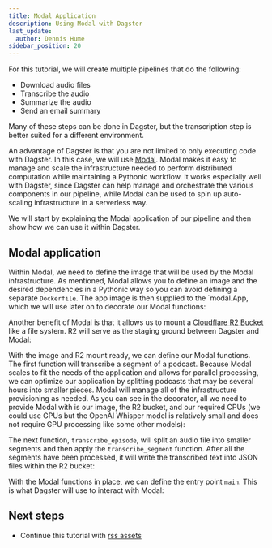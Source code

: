 ```yaml
---
title: Modal Application
description: Using Modal with Dagster
last_update:
  author: Dennis Hume
sidebar_position: 20
---
```


For this tutorial, we will create multiple pipelines that do the following:

- Download audio files
- Transcribe the audio
- Summarize the audio
- Send an email summary

Many of these steps can be done in Dagster, but the transcription step is better suited for a different environment.

An advantage of Dagster is that you are not limited to only executing code with Dagster. In this case, we will use [Modal](https://modal.com/). Modal makes it easy to manage and scale the infrastructure needed to perform distributed computation while maintaining a Pythonic workflow. It works especially well with Dagster, since Dagster can help manage and orchestrate the various components in our pipeline, while Modal can be used to spin up auto-scaling infrastructure in a serverless way.

We will start by explaining the Modal application of our pipeline and then show how we can use it within Dagster.

## Modal application

Within Modal, we need to define the image that will be used by the Modal infrastructure. As mentioned, Modal allows you to define an image and the desired dependencies in a Pythonic way so you can avoid defining a separate `Dockerfile`. The app image is then supplied to the `modal.App,  which we will use later on to decorate our Modal functions:

<CodeExample path="docs_projects/project_dagster_modal_pipes/modal_project/transcribe.py" language="python" lineStart="56" lineEnd="79"/>

Another benefit of Modal is that it allows us to mount a [Cloudflare R2 Bucket](https://developers.cloudflare.com/r2/buckets/) like a file system. R2 will serve as the staging ground between Dagster and Modal:

<CodeExample path="docs_projects/project_dagster_modal_pipes/modal_project/transcribe.py" language="python" lineStart="80" lineEnd="91"/>

With the image and R2 mount ready, we can define our Modal functions. The first function will transcribe a segment of a podcast. Because Modal scales to fit the needs of the application and allows for parallel processing, we can optimize our application by splitting podcasts that may be several hours into smaller pieces. Modal will manage all of the infrastructure provisioning as needed. As you can see in the decorator, all we need to provide Modal with is our image, the R2 bucket, and our required CPUs (we could use GPUs but the OpenAI Whisper model is relatively small and does not require GPU processing like some other models):

<CodeExample path="docs_projects/project_dagster_modal_pipes/modal_project/transcribe.py" language="python" lineStart="147" lineEnd="193"/>

The next function, `transcribe_episode`, will split an audio file into smaller segments and then apply the `transcribe_segment` function. After all the segments have been processed, it will write the transcribed text into JSON files within the R2 bucket:

<CodeExample path="docs_projects/project_dagster_modal_pipes/modal_project/transcribe.py" language="python" lineStart="215" lineEnd="234"/>

With the Modal functions in place, we can define the entry point `main`. This is what Dagster will use to interact with Modal:

<CodeExample path="docs_projects/project_dagster_modal_pipes/modal_project/transcribe.py" language="python" lineStart="236" lineEnd="261"/>

## Next steps

- Continue this tutorial with [rss assets](rss-assets)